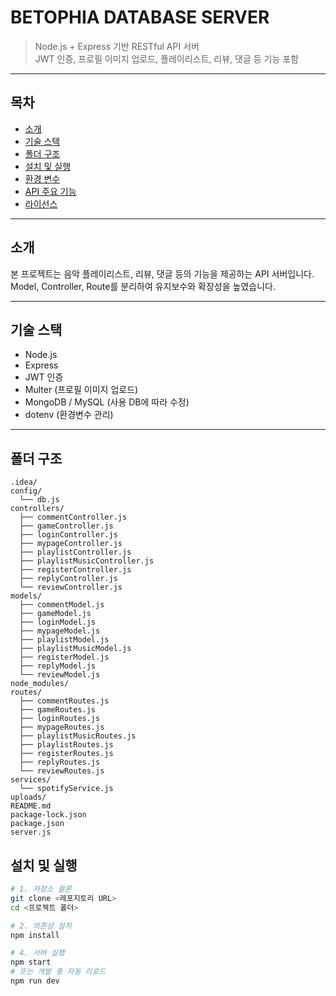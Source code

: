 # BETOPHIA DATABASE SERVER

> Node.js + Express 기반 RESTful API 서버  
> JWT 인증, 프로필 이미지 업로드, 플레이리스트, 리뷰, 댓글 등 기능 포함

---

## 목차

- [소개](#소개)
- [기술 스택](#기술-스택)
- [폴더 구조](#폴더-구조)
- [설치 및 실행](#설치-및-실행)
- [환경 변수](#환경-변수)
- [API 주요 기능](#api-주요-기능)
- [라이선스](#라이선스)

---

## 소개

본 프로젝트는 음악 플레이리스트, 리뷰, 댓글 등의 기능을 제공하는 API 서버입니다.  
Model, Controller, Route를 분리하여 유지보수와 확장성을 높였습니다.

---

## 기술 스택

- Node.js  
- Express  
- JWT 인증  
- Multer (프로필 이미지 업로드)  
- MongoDB / MySQL (사용 DB에 따라 수정)  
- dotenv (환경변수 관리)

---

## 폴더 구조

```plaintext
.idea/
config/
  └── db.js
controllers/
  ├── commentController.js
  ├── gameController.js
  ├── loginController.js
  ├── mypageController.js
  ├── playlistController.js
  ├── playlistMusicController.js
  ├── registerController.js
  ├── replyController.js
  └── reviewController.js
models/
  ├── commentModel.js
  ├── gameModel.js
  ├── loginModel.js
  ├── mypageModel.js
  ├── playlistModel.js
  ├── playlistMusicModel.js
  ├── registerModel.js
  ├── replyModel.js
  └── reviewModel.js
node_modules/
routes/
  ├── commentRoutes.js
  ├── gameRoutes.js
  ├── loginRoutes.js
  ├── mypageRoutes.js
  ├── playlistMusicRoutes.js
  ├── playlistRoutes.js
  ├── registerRoutes.js
  ├── replyRoutes.js
  └── reviewRoutes.js
services/
  └── spotifyService.js
uploads/
README.md
package-lock.json
package.json
server.js
```

## 설치 및 실행

```bash
# 1. 저장소 클론
git clone <레포지토리 URL>
cd <프로젝트 폴더>

# 2. 의존성 설치
npm install

# 4. 서버 실행
npm start
# 또는 개발 중 자동 리로드
npm run dev
```


